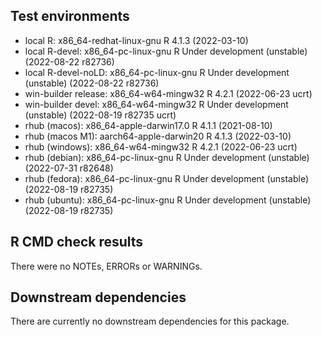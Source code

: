 ## Test environments
* local R:             x86_64-redhat-linux-gnu R 4.1.3 (2022-03-10)
* local R-devel:       x86_64-pc-linux-gnu     R Under development (unstable) (2022-08-22 r82736)
* local R-devel-noLD:  x86_64-pc-linux-gnu     R Under development (unstable) (2022-08-22 r82736)
* win-builder release: x86_64-w64-mingw32      R 4.2.1 (2022-06-23 ucrt)
* win-builder devel:   x86_64-w64-mingw32      R Under development (unstable) (2022-08-19 r82735 ucrt)
* rhub (macos):        x86_64-apple-darwin17.0 R 4.1.1 (2021-08-10)
* rhub (macos M1):     aarch64-apple-darwin20  R 4.1.3 (2022-03-10)
* rhub (windows):      x86_64-w64-mingw32      R 4.2.1 (2022-06-23 ucrt)
* rhub (debian):       x86_64-pc-linux-gnu     R Under development (unstable) (2022-07-31 r82648)
* rhub (fedora):       x86_64-pc-linux-gnu     R Under development (unstable) (2022-08-19 r82735)
* rhub (ubuntu):       x86_64-pc-linux-gnu     R Under development (unstable) (2022-08-19 r82735)

## R CMD check results
There were no NOTEs, ERRORs or WARNINGs. 

## Downstream dependencies
There are currently no downstream dependencies for this package.
